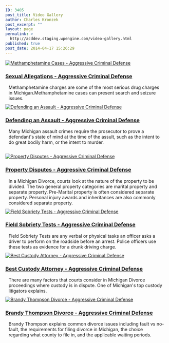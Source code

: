 ```yaml
---
ID: 3405
post_title: Video Gallery
author: Charles Kronzek
post_excerpt: ""
layout: page
permalink: >
  http://acddev.staging.wpengine.com/video-gallery.html
published: true
post_date: 2014-04-17 15:26:29
---
```

<div class="row">
<div class="videoEqual">
	<div class="videoRow">
		<div class="videoBox">
		<a title="Methamphetamine Cases - Aggressive Criminal Defense" href="http://player.vimeo.com/video/90957119" rel="shadowbox;width=580;height=315"><img alt="Methamphetamine Cases - Aggressive Criminal Defense" src="/wp-content/themes/twentythirteen-child/img/vidThumb-meth.jpg" class="imgVidThumb" /></a><H3><a href="#">Sexual Allegations - Aggressive Criminal Defense</a></H3><p style="margin: 0px 10px 10px 10px;">Methamphetamine charges are some of the most serious drug charges in Michigan.Methamphetamine cases can present search and seizure issues.</p>
		</div>
		<div class="videoBox">
		<a title="Defending an Assault - Aggressive Criminal Defense" href="http://player.vimeo.com/video/90912028" rel="shadowbox;width=580;height=315"><img alt="Defending an Assault - Aggressive Criminal Defense" src="/wp-content/themes/twentythirteen-child/img/vidThumb-defending-an-assault.jpg" class="imgVidThumb" /></a><H3><a href="divorce-process-mid-michigan-divorce.html">Defending an Assault - Aggressive Criminal Defense</a></H3><p style="margin: 0px 10px 10px 10px;">Many Michigan assault crimes require the prosecutor to prove a defendant's state of mind at the time of the assult, such as the intent to do great bodily harm, or the intent to murder.<br /><br /></p>
		</div>
	</div>
	<div class="videoRow">
		<div class="videoBox">
		<a title="Property Disputes - Aggressive Criminal Defense" href="http://player.vimeo.com/video/86138844" rel="shadowbox;width=580;height=315"><img alt="Property Disputes - Aggressive Criminal Defense" src="/wp-content/themes/twentythirteen-child/img/vidThumb-property-disputes-division-of-assets.jpg" class="imgVidThumb" /></a><H3><a href="#">Property Disputes - Aggressive Criminal Defense</a></H3><p style="margin: 0px 10px 10px 10px;">In a Michigan Divorce, courts look at the nature of the property to be divided. The two general property categories are marital property and separate property. Pre-Marital property is often considered separate property. Personal injury awards and inheritances are also commonly considered separate property.</p>
		</div>
		<div class="videoBox">
			<a title="Field Sobriety Tests - Aggressive Criminal Defense" href="http://player.vimeo.com/video/91013195" rel="shadowbox;width=580;height=315"><img alt="Field Sobriety Tests - Aggressive Criminal Defense" src="/wp-content/themes/twentythirteen-child/img/vidThumb-field-sobriety-tests.jpg" class="imgVidThumb" /></a><H3><a href="#">Field Sobriety Tests - Aggressive Criminal Defense</a></H3><p style="margin: 0px 10px 10px 10px;">Field Sobriety Tests are any verbal or physical tasks an officer asks a driver to perform on the roadside before an arrest. Police officers use these tests as evidence for a drunk driving charge.</p>
		</div>
	</div>
	<div class="videoRow">
		<div class="videoBox">
		<a title="Best Custody Attorney - Aggressive Criminal Defense" href="http://player.vimeo.com/video/86138843" rel="shadowbox;width=580;height=315"><img alt="Best Custody Attorney - Aggressive Criminal Defense" src="/wp-content/themes/twentythirteen-child/img/vidThumb-best-custody-attorney.jpg" class="imgVidThumb" /></a><H3><a href="#">Best Custody Attorney - Aggressive Criminal Defense</a></H3><p style="margin: 0px 10px 10px 10px;">There are many factors that courts consider in Michigan Divorce proceedings where custody is in dispute. One of Michigan's top custody litigators explains.</p>
		</div>
		<div class="videoBox">
		<a title="Brandy Thompson Divorce - Aggressive Criminal Defense" href="http://player.vimeo.com/video/86138842" rel="shadowbox;width=580;height=315"><img alt="Brandy Thompson Divorce - Aggressive Criminal Defense" src="/wp-content/themes/twentythirteen-child/img/vidThumb-brandy-thompson-divorce.jpg" class="imgVidThumb" /></a><H3><a href="#">Brandy Thompson Divorce - Aggressive Criminal Defense</a></H3><p style="margin: 0px 10px 10px 10px;">Brandy Thompson explains common divorce issues including fault vs no-fault, the requirements for filing divorce in Michigan, the choice regarding what county to file in, and the applicable waiting periods.</p>
		</div>
	</div>
</div>
</div>